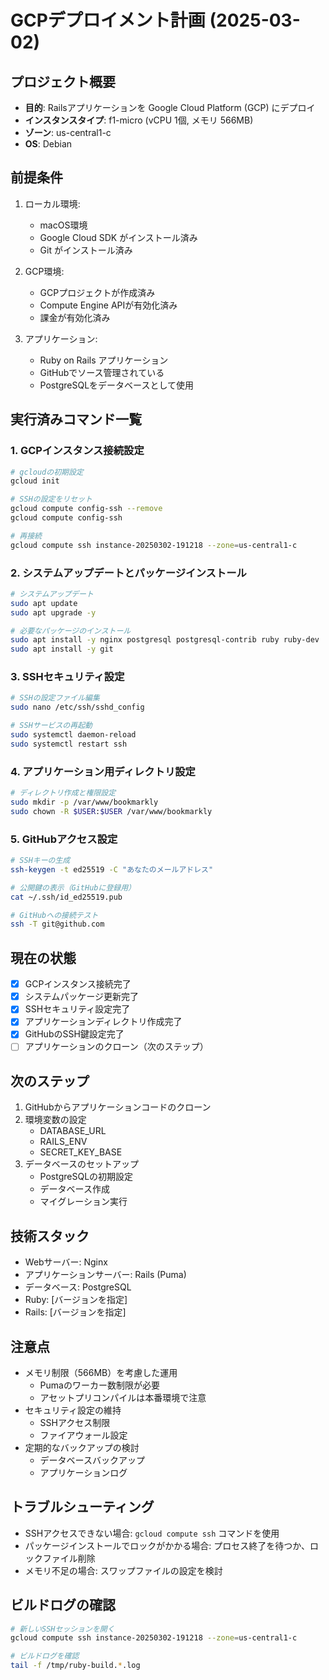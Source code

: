 # GCPデプロイメント計画 (2025-03-02)

## プロジェクト概要
- **目的**: Railsアプリケーションを Google Cloud Platform (GCP) にデプロイ
- **インスタンスタイプ**: f1-micro (vCPU 1個, メモリ 566MB)
- **ゾーン**: us-central1-c
- **OS**: Debian

## 前提条件
1. ローカル環境:
   - macOS環境
   - Google Cloud SDK がインストール済み
   - Git がインストール済み

2. GCP環境:
   - GCPプロジェクトが作成済み
   - Compute Engine APIが有効化済み
   - 課金が有効化済み

3. アプリケーション:
   - Ruby on Rails アプリケーション
   - GitHubでソース管理されている
   - PostgreSQLをデータベースとして使用

## 実行済みコマンド一覧

### 1. GCPインスタンス接続設定
```bash
# gcloudの初期設定
gcloud init

# SSHの設定をリセット
gcloud compute config-ssh --remove
gcloud compute config-ssh

# 再接続
gcloud compute ssh instance-20250302-191218 --zone=us-central1-c
```

### 2. システムアップデートとパッケージインストール
```bash
# システムアップデート
sudo apt update
sudo apt upgrade -y

# 必要なパッケージのインストール
sudo apt install -y nginx postgresql postgresql-contrib ruby ruby-dev
sudo apt install -y git
```

### 3. SSHセキュリティ設定
```bash
# SSHの設定ファイル編集
sudo nano /etc/ssh/sshd_config

# SSHサービスの再起動
sudo systemctl daemon-reload
sudo systemctl restart ssh
```

### 4. アプリケーション用ディレクトリ設定
```bash
# ディレクトリ作成と権限設定
sudo mkdir -p /var/www/bookmarkly
sudo chown -R $USER:$USER /var/www/bookmarkly
```

### 5. GitHubアクセス設定
```bash
# SSHキーの生成
ssh-keygen -t ed25519 -C "あなたのメールアドレス"

# 公開鍵の表示（GitHubに登録用）
cat ~/.ssh/id_ed25519.pub

# GitHubへの接続テスト
ssh -T git@github.com
```

## 現在の状態
- [x] GCPインスタンス接続完了
- [x] システムパッケージ更新完了
- [x] SSHセキュリティ設定完了
- [x] アプリケーションディレクトリ作成完了
- [x] GitHubのSSH鍵設定完了
- [ ] アプリケーションのクローン（次のステップ）

## 次のステップ
1. GitHubからアプリケーションコードのクローン
2. 環境変数の設定
   - DATABASE_URL
   - RAILS_ENV
   - SECRET_KEY_BASE
3. データベースのセットアップ
   - PostgreSQLの初期設定
   - データベース作成
   - マイグレーション実行

## 技術スタック
- Webサーバー: Nginx
- アプリケーションサーバー: Rails (Puma)
- データベース: PostgreSQL
- Ruby: [バージョンを指定]
- Rails: [バージョンを指定]

## 注意点
- メモリ制限（566MB）を考慮した運用
  - Pumaのワーカー数制限が必要
  - アセットプリコンパイルは本番環境で注意
- セキュリティ設定の維持
  - SSHアクセス制限
  - ファイアウォール設定
- 定期的なバックアップの検討
  - データベースバックアップ
  - アプリケーションログ

## トラブルシューティング
- SSHアクセスできない場合: `gcloud compute ssh` コマンドを使用
- パッケージインストールでロックがかかる場合: プロセス終了を待つか、ロックファイル削除
- メモリ不足の場合: スワップファイルの設定を検討

## ビルドログの確認
```bash
# 新しいSSHセッションを開く
gcloud compute ssh instance-20250302-191218 --zone=us-central1-c

# ビルドログを確認
tail -f /tmp/ruby-build.*.log
```



